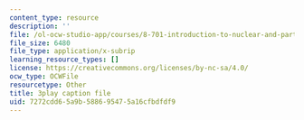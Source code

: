 ```yaml
---
content_type: resource
description: ''
file: /ol-ocw-studio-app/courses/8-701-introduction-to-nuclear-and-particle-physics-fall-2020/7272cdd65a9b588695475a16cfbdfdf9_2UHUg1OjYnE.vtt
file_size: 6480
file_type: application/x-subrip
learning_resource_types: []
license: https://creativecommons.org/licenses/by-nc-sa/4.0/
ocw_type: OCWFile
resourcetype: Other
title: 3play caption file
uid: 7272cdd6-5a9b-5886-9547-5a16cfbdfdf9
---
```

